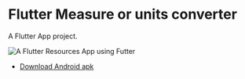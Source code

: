 # Flutter Measure or units converter

A Flutter App project.

![A Flutter Resources App using Futter ](https://github.com/JaveedIshaq/flutter-measurs-converter/blob/master/flutter-measyres-conveter-screen-shot.png)

- [Download Android apk](https://github.com/JaveedIshaq/flutter-measurs-converter/blob/master/app-release.apk)
